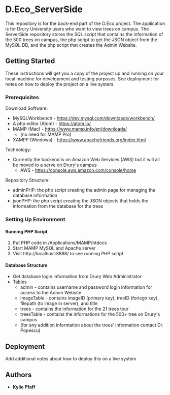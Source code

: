 # D.Eco_ServerSide

This repository is for the back-end part of the D.Eco project. The application is for Drury University users who want to view trees on campus. The ServerSide repository stores the SQL script that contains the information of the 500 trees on campus, the php script to get the JSON object from the MySQL DB, and the php script that creates the Admin Website.

## Getting Started

These instructions will get you a copy of the project up and running on your local machine for development and testing purposes. See deployment for notes on how to deploy the project on a live system.

### Prerequisites

Download Software:
* MySQLWorkbench - https://dev.mysql.com/downloads/workbench/
* A php editor (Atom) - https://atom.io/
* MAMP (Mac) - https://www.mamp.info/en/downloads/
  * (no need for MAMP Pro)
* XAMPP (Windows) - https://www.apachefriends.org/index.html

Technology:
* Currently the backend is on Amazon Web Services (AWS) but it will all be moved to a serve on Drury's campus
  * AWS - https://console.aws.amazon.com/console/home

Repository Structure:
* adminPHP: the php script creating the admin page for managing the database information
* jsonPHP: the php script creating the JSON objects that holds the information from the database for the trees

### Setting Up Environment

#### Running PHP Script
1. Put PHP code in /Applications/MAMP/htdocs
2. Start MAMP MySQL and Apache server
3. Visit http://localhost:8888/ to see running PHP script

#### Database Structure
* Get database login information from Drury Web Administrator
* Tables
  * admin - contains username and password login information for access to the Admin Website
  * imageTable - contains imageID (primary key), treeID (foriegn key), filepath (to image in server), and title
  * trees - contains the information for the 21 trees tour
  * treesTable - contains the informations for the 500+ tree on Drury's campus
   * (for any addition information about the trees' information contact Dr. Popescu)

## Deployment

Add additional notes about how to deploy this on a live system


## Authors

* **Kylie Pfaff**
